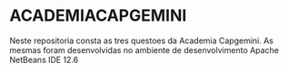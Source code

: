 # ACADEMIACAPGEMINI
Neste repositoria consta as tres questoes da Academia Capgemini. As mesmas foram desenvolvidas no ambiente de desenvolvimento Apache NetBeans IDE 12.6
